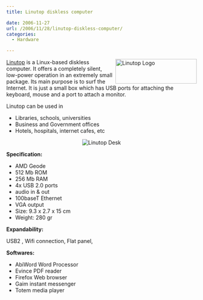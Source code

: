 ```yaml
---
title: Linutop diskless computer

date: 2006-11-27
url: /2006/11/28/linutop-diskless-computer/
categories:
  - Hardware

---
```

[<img width="215" height="65" align="right" id="image287" alt="Linutop Logo" src="http://www.fslog.com/wp-content/uploads/2006/11/linutop.png" />][1] [Linutop][1] is a Linux-based diskless computer. It offers a completely silent, low-power operation in an extremely small package. Its main purpose is to surf the Internet. It is just a small box which has USB ports for attaching the keyboard, mouse and a port to attach a monitor.

Linutop can be used in

  * Libraries, schools, universities
  * Business and Government offices
  * Hotels, hospitals, internet cafes, etc

<p style="text-align: center">
  <img id="image288" alt="Linutop Desk" src="http://www.fslog.com/wp-content/uploads/2006/11/linutop_desk.jpg" />
</p>

**Specification:**

  * AMD Geode
  * 512 Mb ROM
  * 256 Mb RAM
  * 4x USB 2.0 ports
  * audio in & out
  * 100baseT Ethernet
  * VGA output
  * Size: 9.3 x 2.7 x 15 cm
  * Weight: 280 gr

**Expandability:**

USB2 , Wifi connection, Flat panel,

**Softwares:**

  * AbiWord Word Processor
  * Evince PDF reader
  * Firefox Web browser
  * Gaim instant messenger
  * Totem media player

 [1]: http://www.linutop.com/